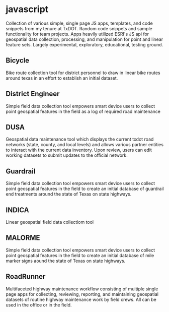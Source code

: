 # javascript

Collection of various simple, single page JS apps, templates, and code snippets from my tenure at TxDOT. Random code snippets and sample functionality for team projects. Apps heavily utilized ESRI's JS api for geospatial data collection, processing, and manipulation for point and linear feature sets. Largely experimental, exploratory, educational, testing ground. 

## Bicycle
Bike route collection tool for district personnel to draw in linear bike routes around texas in an effort to establish an initial dataset. 

## District Engineer
Simple field data collection tool empowers smart device users to collect point geospatial features in the field as a log of required road maintenance

## DUSA
Geospatial data maintenance tool which displays the current txdot road networks (state, county, and local levels) and allows various partner entities to interact with the current data inventory. Upon review, users can edit working datasets to submit updates to the official network. 

## Guardrail
Simple field data collection tool empowers smart device users to collect point geospatial features in the field to create an initial database of guardrail end treatments around the state of Texas on state highways. 

## INDICA
Linear geospatial field data collectiom tool

## MALORME
Simple field data collection tool empowers smart device users to collect point geospatial features in the field to create an initial database of mile marker signs aound the state of Texas on state highways. 

## RoadRunner
Multifaceted highway maintenance workflow consisting of multiple single page apps for collecting, reviewing, reporting, and maintaining geospatial datasets of routine highway maintenance work by field crews. All can be used in the office or in the field. 
